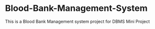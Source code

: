 # Blood-Bank-Management-System
This is a Blood Bank Management system project for DBMS Mini Project 
